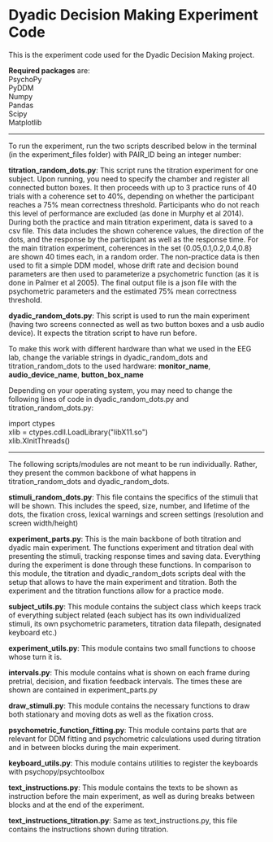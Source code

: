 # Dyadic Decision Making Experiment Code

This is the experiment code used for the Dyadic Decision Making project.

**Required packages** are:  
PsychoPy  
PyDDM  
Numpy  
Pandas  
Scipy  
Matplotlib  
_______________________________________________________________________________________________________________________________________________________________________________________

To run the experiment, run the two scripts described below in the terminal (in the experiment_files folder) with PAIR_ID being an integer number:


**titration_random_dots.py**:
This script runs the titration experiment for one subject. Upon running, you need to specify the chamber and register all connected button boxes. It then proceeds with up to 3 practice runs of 40 trials with a coherence set to 40%, depending on whether
the participant reaches a 75% mean correctness threshold. Participants who do not reach this level of performance are excluded (as done in Murphy et al 2014). During both the practice and main titration experiment, data is saved to a csv file.
This data includes the shown coherence values, the direction of the dots, and the response by the participant as well as the response time. For the main titration experiment, coherences in the set {0.05,0.1,0.2,0.4,0.8} are shown 40 times each, in a random order.
The non-practice data is then used to fit a simple DDM model, whose drift rate and decision bound parameters are
then used to parameterize a psychometric function (as it is done in Palmer et al 2005). The final output file is a json file with the psychometric parameters and the estimated 75% mean correctness threshold.

**dyadic_random_dots.py**:
This script is used to run the main experiment (having two screens connected as well as two button boxes and a usb audio device). It expects the titration script to have run before.

To make this work with different hardware than what we used in the EEG lab, change the variable strings in dyadic_random_dots and titration_random_dots to the used hardware: **monitor_name**, **audio_device_name**, **button_box_name**

Depending on your operating system, you may need to change the following lines of code in dyadic_random_dots.py and titration_random_dots.py:  

import ctypes  
xlib = ctypes.cdll.LoadLibrary("libX11.so")  
xlib.XInitThreads()

_______________________________________________________________________________________________________________________________________________________________________________________

The following scripts/modules are not meant to be run individually. Rather, they present the common backbone of what happens in titration_random_dots and dyadic_random_dots.

**stimuli_random_dots.py**:
This file contains the specifics of the stimuli that will be shown. This includes the speed, size, number, and lifetime of the dots, the fixation cross, lexical warnings and screen settings (resolution and screen width/height)

**experiment_parts.py**:
This is the main backbone of both titration and dyadic main experiment. The functions experiment and titration deal with presenting the stimuli, tracking response times and saving data. Everything during the experiment is done through these functions.
In comparison to this module, the titration and dyadic_random_dots scripts deal with the setup that allows to have the main experiment and titration. Both the experiment and the titration functions allow for a practice mode.

**subject_utils.py**:
This module contains the subject class which keeps track of everything subject related (each subject has its own individualized stimuli, its own psychometric parameters, titration data filepath, designated keyboard etc.)

**experiment_utils.py**:
This module contains two small functions to choose whose turn it is.

**intervals.py**:
This module contains what is shown on each frame during pretrial, decision, and fixation feedback intervals. The times these are shown are contained in experiment_parts.py

**draw_stimuli.py**:
This module contains the necessary functions to draw both stationary and moving dots as well as the fixation cross.

**psychometric_function_fitting.py**:
This module contains parts that are relevant for DDM fitting and psychometric calculations used during titration and in between blocks during the main experiment.

**keyboard_utils.py**:
This module contains utilities to register the keyboards with psychopy/psychtoolbox

**text_instructions.py**:
This module contains the texts to be shown as instruction before the main experiment, as well as during breaks between blocks and at the end of the experiment.

**text_instructions_titration.py**:
Same as text_instructions.py, this file contains the instructions shown during titration.
